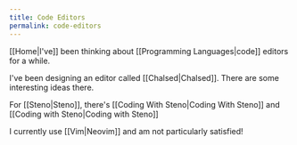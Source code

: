 ```yaml
---
title: Code Editors
permalink: code-editors
---
```


[[Home|I've]] been thinking about [[Programming Languages|code]] editors for a while.

I've been designing an editor called [[Chalsed|Chalsed]]. There are some interesting ideas there.

For [[Steno|Steno]], there's [[Coding With Steno|Coding With Steno]] and [[Coding with Steno|Coding with Steno]]

I currently use [[Vim|Neovim]] and am not particularly satisfied!
